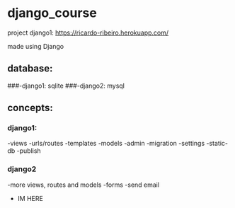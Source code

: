 # django_course
project django1: https://ricardo-ribeiro.herokuapp.com/

made using Django

## database:
###-django1:
sqlite
###-django2: 
mysql

## concepts: 

### django1:
-views
-urls/routes
-templates
-models
-admin
-migration
-settings
-static-db
-publish

### django2
-more views, routes and models
-forms
-send email
- IM HERE
